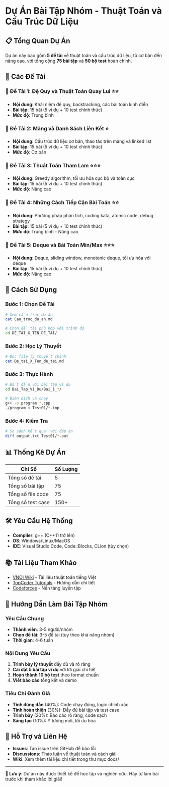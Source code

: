 # Dự Án Bài Tập Nhóm - Thuật Toán và Cấu Trúc Dữ Liệu

## 📋 Tổng Quan Dự Án

Dự án này bao gồm **5 đề tài** về thuật toán và cấu trúc dữ liệu, từ cơ bản đến nâng cao, với tổng cộng **75 bài tập** và **50 bộ test** hoàn chỉnh.

## 🎯 Các Đề Tài

### 📂 Đề Tài 1: Đệ Quy và Thuật Toán Quay Lui ⭐⭐
- **Nội dung**: Khái niệm đệ quy, backtracking, các bài toán kinh điển
- **Bài tập**: 15 bài (5 ví dụ + 10 test chính thức)
- **Mức độ**: Trung bình

### 📂 Đề Tài 2: Mảng và Danh Sách Liên Kết ⭐
- **Nội dung**: Cấu trúc dữ liệu cơ bản, thao tác trên mảng và linked list
- **Bài tập**: 15 bài (5 ví dụ + 10 test chính thức)
- **Mức độ**: Cơ bản

### 📂 Đề Tài 3: Thuật Toán Tham Lam ⭐⭐⭐
- **Nội dung**: Greedy algorithm, tối ưu hóa cục bộ và toàn cục
- **Bài tập**: 15 bài (5 ví dụ + 10 test chính thức)
- **Mức độ**: Nâng cao

### 📂 Đề Tài 4: Những Cách Tiếp Cận Bài Toán ⭐⭐
- **Nội dung**: Phương pháp phân tích, coding kata, atomic code, debug strategy
- **Bài tập**: 15 bài (5 ví dụ + 10 test chính thức)
- **Mức độ**: Trung bình - Nâng cao

### 📂 Đề Tài 5: Deque và Bài Toán Min/Max ⭐⭐⭐
- **Nội dung**: Deque, sliding window, monotonic deque, tối ưu hóa với deque
- **Bài tập**: 15 bài (5 ví dụ + 10 test chính thức)
- **Mức độ**: Nâng cao

## 🚀 Cách Sử Dụng

### Bước 1: Chọn Đề Tài
```bash
# Xem cấu trúc dự án
cat Cau_truc_du_an.md

# Chọn đề tài phù hợp với trình độ
cd DE_TAI_X_TEN_DE_TAI/
```

### Bước 2: Học Lý Thuyết
```bash
# Đọc file lý thuyết chính
cat De_tai_X_Ten_de_tai.md
```

### Bước 3: Thực Hành
```bash
# Bắt đầu với bài tập ví dụ
cd Bai_Tap_Vi_Du/Bai_1_*/

# Biên dịch và chạy
g++ -o program *.cpp
./program < Test01/*.inp
```

### Bước 4: Kiểm Tra
```bash
# So sánh kết quả với đáp án
diff output.txt Test01/*.out
```

## 📊 Thống Kê Dự Án

| Chỉ Số | Số Lượng |
|---------|----------|
| Tổng số đề tài | 5 |
| Tổng số bài tập | 75 |
| Tổng số file code | 75 |
| Tổng số test case | 150+ |

## 🛠️ Yêu Cầu Hệ Thống

- **Compiler**: g++ (C++11 trở lên)
- **OS**: Windows/Linux/MacOS
- **IDE**: Visual Studio Code, Code::Blocks, CLion (tùy chọn)

## 📚 Tài Liệu Tham Khảo

- [VNOI Wiki](https://wiki.vnoi.info/) - Tài liệu thuật toán tiếng Việt
- [TopCoder Tutorials](https://www.topcoder.com/community/competitive-programming/tutorials/) - Hướng dẫn chi tiết
- [Codeforces](https://codeforces.com/) - Nền tảng luyện tập

## 👥 Hướng Dẫn Làm Bài Tập Nhóm

### Yêu Cầu Chung
- **Thành viên**: 3-5 người/nhóm
- **Chọn đề tài**: 3-5 đề tài (tùy theo khả năng nhóm)
- **Thời gian**: 4-6 tuần

### Nội Dung Yêu Cầu
1. **Trình bày lý thuyết** đầy đủ và rõ ràng
2. **Cài đặt 5 bài tập ví dụ** với lời giải chi tiết
3. **Hoàn thành 10 bộ test** theo format chuẩn
4. **Viết báo cáo** tổng kết và demo

### Tiêu Chí Đánh Giá
- **Tính đúng đắn** (40%): Code chạy đúng, logic chính xác
- **Tính hoàn thiện** (30%): Đầy đủ bài tập và test case
- **Trình bày** (20%): Báo cáo rõ ràng, code sạch
- **Sáng tạo** (10%): Ý tưởng mới, tối ưu hóa

## 🔧 Hỗ Trợ và Liên Hệ

- **Issues**: Tạo issue trên GitHub để báo lỗi
- **Discussions**: Thảo luận về thuật toán và cách giải
- **Wiki**: Xem thêm tài liệu chi tiết trong thư mục docs/

---

**📝 Lưu ý**: Dự án này được thiết kế để học tập và nghiên cứu. Hãy tự làm bài trước khi tham khảo lời giải!
